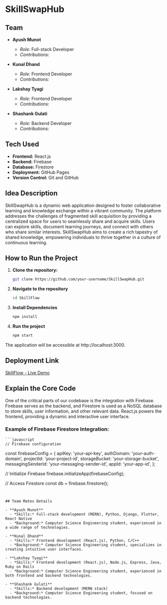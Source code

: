 # SkillSwapHub

## Team

- **Ayush Munot**
  - *Role:* Full-stack Developer 
  - *Contributions:* 

- **Kunal Dhand**
  - *Role:* Frontend Developer
  - *Contributions:* 

- **Lakshay Tyagi**
  - *Role:* Frontend Developer
  - *Contributions:* 

- **Shashank Gulati**
  - *Role:* Backend Developer
  - *Contributions:* 

## Tech Used

- **Frontend:** React.js
- **Backend:** Firebase
- **Database:** Firestore 
- **Deployment:** GitHub Pages
- **Version Control:** Git and GitHub

## Idea Description

SkillSwapHub is a dynamic web application designed to foster collaborative learning and knowledge exchange within a vibrant community. The platform addresses the challenges of fragmented skill acquisition by providing a centralized space for users to seamlessly share and acquire skills. Users can explore skills, document learning journeys, and connect with others who share similar interests. SkillSwapHub aims to create a rich tapestry of shared knowledge, empowering individuals to thrive together in a culture of continuous learning.

## How to Run the Project

1. **Clone the repository:**
   ```bash
   git clone https://github.com/your-username/SkillSwapHub.git

2. **Navigate to the repository**
    ```bash
    cd SkillFlow

3. **Install Dependencies**
    ```bash
    npm install

4. **Run the project**
    ```bash
    npm start
The application will be accessible at http://localhost:3000.

## Deployment Link

[SkillFlow - Live Demo]()

## Explain the Core Code

One of the critical parts of our codebase is the integration with Firebase. Firebase serves as the backend, and Firestore is used as a NoSQL database to store skills, user information, and other relevant data. React.js powers the frontend, providing a dynamic and interactive user interface.

### Example of Firebase Firestore Integration:

    ```javascript
    // Firebase configuration
const firebaseConfig = {
  apiKey: 'your-api-key',
  authDomain: 'your-auth-domain',
  projectId: 'your-project-id',
  storageBucket: 'your-storage-bucket',
  messagingSenderId: 'your-messaging-sender-id',
  appId: 'your-app-id',
};

// Initialize Firebase
firebase.initializeApp(firebaseConfig);

// Access Firestore
const db = firebase.firestore();
```    


## Team Mates Details

- **Ayush Munot**
  - *Skills:* Full-stack development (MERN), Python, Django, Flutter, React Native
  - *Background:* Computer Science Engineering student, experienced in a wide range of technologies.

- **Kunal Dhand**
  - *Skills:* Frontend development (React.js), Python, C/C++
  - *Background:* Computer Science Engineering student, specializes in creating intuitive user interfaces.

- **Lakshay Tyagi**
  - *Skills:* Frontend development (React.js), Node.js, Express, Java, Ruby on Rails
  - *Background:* Computer Science Engineering student, experienced in both frontend and backend technologies.

- **Shashank Gulati**
  - *Skills:* Backend development (MERN stack)
  - *Background:* Computer Science Engineering student, focused on backend technologies.